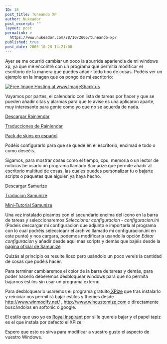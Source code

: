 ```yaml
---
ID: 18
post_title: Tuneando XP
author: Nukeador
post_excerpt: ""
layout: post
permalink: >
  https://www.nukeador.com/28/10/2005/tuneando-xp/
published: true
post_date: 2005-10-28 14:21:00
---
```

Ayer se me ocurrió cambiar un poco la aburrida apariencia de mi windows xp, ya que me encontré con un programa que permitia modificar el escritorio de la manera que puedes añadir todo tipo de cosas. Podéis ver un ejemplo en la imagen que os pongo de mi escritorio:

<a href="http://img358.imageshack.us/my.php?image=screen3b0gq.jpg"><img src="http://img358.imageshack.us/img358/4888/screen3b0gq.th.jpg" alt="Free Image Hosting at www.ImageShack.us" border="0" /></a>


Vayamos por partes, el calendario con lista de tareas por hacer y que se pueden añadir citas y alarmas para que te avise es una aplicaron aparte, muy interesante para gente como yo que no se acuerda de nada.

<a href="http://vapaa.dc.inet.fi/%7Erainy/Rainlendar/Rainlendar-0.22.exe">Descargar Rainlendar</a>

<a href="http://vapaa.dc.inet.fi/%7Erainy/Rainlendar/rainlendar_languages.zip">Traducciones de Rainlendar</a>

<a href="http://vapaa.dc.inet.fi/%7Erainy/Rainlendar/rainlendar_spanish.zip">Pack de skins en español</a>

Podéis configurarlo para que se quede en el escritorio, encimad e todo o como deseéis.

Sigamos, para mostrar cosas como el tiempo, cpu, memoria o un lector de noticias he usado un programa llamado Samurize que permite añadir al escritorio multitud de cosas, las cuales puedes personalizar tu o bajarte scripts o paquetes que alguien ya haya hecho.

<a href="http://www.samurize.com/html/modules/wfdownloads/viewcat.php?cid=1">Descargar Samurize</a>

<a href="http://www.samurize.com/modules/mydownloads/visit.php?cid=15&amp;lid=1653">Traducion Samunize </a>

<a href="http://www.macthink.net/community/viewtopic.php?t=3851">Mini-Tutorial Samunize</a>

Una vez instalado picamos con el secundario encima del icono en la barra de tareas y seleccionaremos <i>Seleccionar configuracion - configuracion.ini</i>  (Podeis descargar mi configuracion que adjunto e importarla al programa con lo cual podréis seleccioanr el archivo llamado mi configuracion.ini en este punto) y nos cargara, podemos modificarla usando la opción <i>Editar configuracion </i>y añadir desde aqui mas scripts y demás que bajéis desde la <a href="http://www.samurize.com/">pagina oficial de Samunize</a>

Quizás al principio os resulte lioso pero usándolo un poco vereis la cantidad de cosas que podéis hacer.

Para terminar cambiaremos el color de la barra de tareas y demás, para poder hacerlo deberemos desbloquear windows para que no permita bajarnos estilos sin usar un programa externo.

Para desbloquearlo usaremos el programa gratuito<a href="http://xpero.msfn.org/?page=downloads"> XPize</a>  que tras instalarlo y reiniciar nos permitirá bajar estilos y themes desde <a href="http://www.winmodify.net">http://www.winmodify.net/</a> , <a href="http://www.wincustomize.com">http://www.wincustomize.com</a> o directamente buscándolos en softonic o google.

El estilo que uso yo es <a href="http://www.winmodify.net/files.php?download=StefanKa_Royal_Inspirat.zip&amp;section=Visualstyles">Royal Inspirant</a>  por si le quereis bajar y el papel tapiz es el que instala por defecto el XPize.

Espero que esto os sirva para modificar a vuestro gusto el aspecto de vuestro Windows.